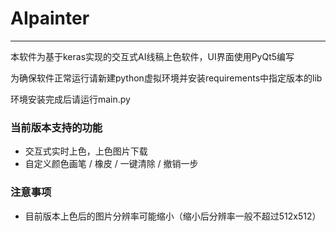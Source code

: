# AIpainter

------

本软件为基于keras实现的交互式AI线稿上色软件，UI界面使用PyQt5编写

为确保软件正常运行请新建python虚拟环境并安装requirements中指定版本的lib

环境安装完成后请运行main.py

### 当前版本支持的功能

- 交互式实时上色，上色图片下载
- 自定义颜色画笔 / 橡皮 / 一键清除 / 撤销一步

### 注意事项

- 目前版本上色后的图片分辨率可能缩小（缩小后分辨率一般不超过512x512）